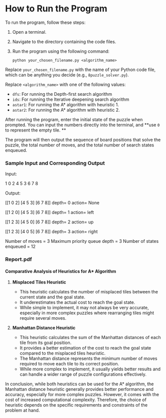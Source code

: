 # How to Run the Program

To run the program, follow these steps:

1. Open a terminal.
2. Navigate to the directory containing the code files.
3. Run the program using the following command:

   `python your_chosen_filename.py <algorithm_name>`

Replace `your_chosen_filename.py` with the name of your Python code file, which can be anything you decide (e.g., `8puzzle_solver.py`).

Replace `<algorithm_name>` with one of the following values:

- `dfs`: For running the Depth-first search algorithm
- `ids`: For running the Iterative deepening search algorithm
- `astar1`: For running the A\* algorithm with heuristic 1.
- `astar2`: For running the A\* algorithm with heuristic 2.

After running the program, enter the initial state of the puzzle when prompted. You can input the numbers directly into the terminal, and **use `0` to represent the empty tile. **

The program will then output the sequence of board positions that solve the puzzle, the total number of moves, and the total number of search states enqueued.

### Sample Input and Corresponding Output

Input:

1 0 2
4 5 3
6 7 8

Output:

[[1 0 2]
 [4 5 3]
 [6 7 8]]
  depth= 0     action= None

[[1 2 0]
 [4 5 3]
 [6 7 8]]
  depth= 1     action= left

[[1 2 3]
 [4 5 0]
 [6 7 8]]
  depth= 2     action= up

[[1 2 3]
 [4 0 5]
 [6 7 8]]
  depth= 3     action= right

Number of moves =  3
Maximum priority queue depth =  3
Number of states enqueued = 12

### Report.pdf

#### Comparative Analysis of Heuristics for A* Algorithm

1. **Misplaced Tiles Heuristic**

   - This heuristic calculates the number of misplaced tiles between the current state and the goal state.
   - It underestimates the actual cost to reach the goal state.
   - While simple to implement, it may not always be very accurate, especially in more complex puzzles where rearranging tiles might require several moves.
2. **Manhattan Distance Heuristic**

   - This heuristic calculates the sum of the Manhattan distances of each tile from its goal position.
   - It provides a better estimation of the cost to reach the goal state compared to the misplaced tiles heuristic.
   - The Manhattan distance represents the minimum number of moves required to move each tile to its correct position.
   - While more complex to implement, it usually yields better results and can handle a wider range of puzzle configurations effectively.

In conclusion, while both heuristics can be used for the A* algorithm, the Manhattan distance heuristic generally provides better performance and accuracy, especially for more complex puzzles. However, it comes with the cost of increased computational complexity. Therefore, the choice of heuristic depends on the specific requirements and constraints of the problem at hand.
